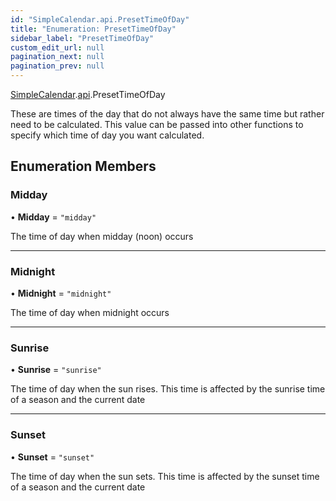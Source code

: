```yaml
---
id: "SimpleCalendar.api.PresetTimeOfDay"
title: "Enumeration: PresetTimeOfDay"
sidebar_label: "PresetTimeOfDay"
custom_edit_url: null
pagination_next: null
pagination_prev: null
---
```


[SimpleCalendar](../namespaces/SimpleCalendar.md).[api](../namespaces/SimpleCalendar.api.md).PresetTimeOfDay

These are times of the day that do not always have the same time but rather need to be calculated. This value can be passed into other functions to specify which time of day you want calculated.

## Enumeration Members

### Midday

• **Midday** = ``"midday"``

The time of day when midday (noon) occurs

___

### Midnight

• **Midnight** = ``"midnight"``

The time of day when midnight occurs

___

### Sunrise

• **Sunrise** = ``"sunrise"``

The time of day when the sun rises. This time is affected by the sunrise time of a season and the current date

___

### Sunset

• **Sunset** = ``"sunset"``

The time of day when the sun sets. This time is affected by the sunset time of a season and the current date
